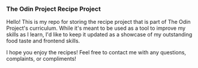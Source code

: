 ### The Odin Project Recipe Project
Hello! This is my repo for storing the recipe project that is part of The Odin Project's curriculum. While it's meant to be used as a tool to improve my skills as I learn, I'd like to keep it updated as a showcase of my outstanding food taste and frontend skills. 

I hope you enjoy the recipes! Feel free to contact me with any questions, complaints, or compliments!
